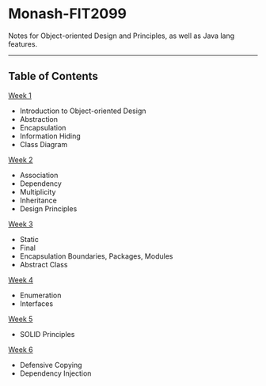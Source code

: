 # Monash-FIT2099

Notes for Object-oriented Design and Principles, as well as Java lang features.

---

## Table of Contents

[Week 1](/week01/)

- Introduction to Object-oriented Design
- Abstraction
- Encapsulation
- Information Hiding
- Class Diagram

[Week 2](/week02/)

- Association
- Dependency
- Multiplicity
- Inheritance
- Design Principles

[Week 3](/week03/)

- Static
- Final
- Encapsulation Boundaries, Packages, Modules
- Abstract Class

[Week 4](/week04/)

- Enumeration
- Interfaces

[Week 5](/week05/)

- SOLID Principles

[Week 6](/week06/)

- Defensive Copying
- Dependency Injection
